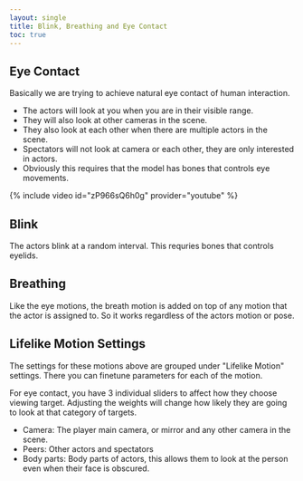 ```yaml
---
layout: single
title: Blink, Breathing and Eye Contact
toc: true
---
```


## Eye Contact
Basically we are trying to achieve natural eye contact of human interaction. 
* The actors will look at you when you are in their visible range. 
* They will also look at other cameras in the scene.
* They also look at each other when there are multiple actors in the scene.
* Spectators will not look at camera or each other, they are only interested in actors.
* Obviously this requires that the model has bones that controls eye movements.

{% include video id="zP966sQ6h0g" provider="youtube" %}

## Blink
The actors blink at a random interval. This requries bones that controls eyelids.

## Breathing
Like the eye motions, the breath motion is added on top of any motion that the actor is assigned to. So it works regardless of the actors motion or pose. 

## Lifelike Motion Settings
The settings for these motions above are grouped under "Lifelike Motion" settings. There you can finetune parameters for each of the motion.

For eye contact, you have 3 individual sliders to affect how they choose viewing target. Adjusting the weights will change how likely they are going to look at that category of targets. 
* Camera: The player main camera, or mirror and any other camera in the scene.
* Peers: Other actors and spectators
* Body parts: Body parts of actors, this allows them to look at the person even when their face is obscured.

